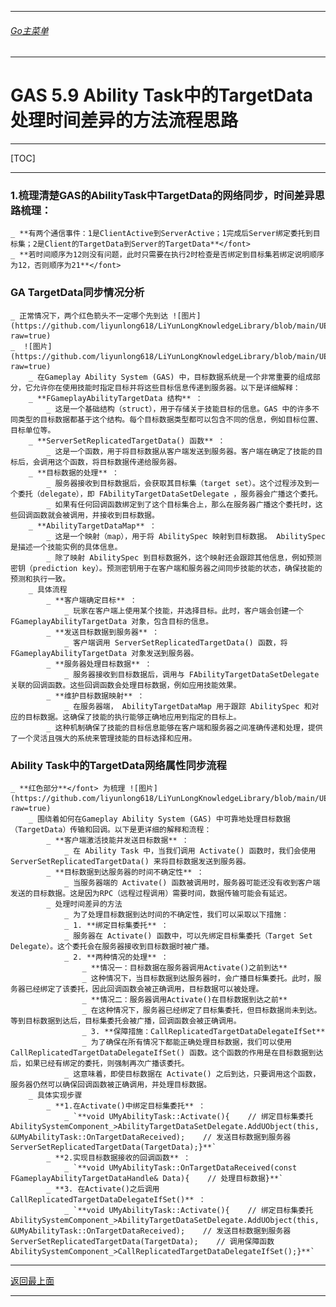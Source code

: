 ___________________________________________________________________________________________
###### [Go主菜单](../MainMenu.md)
___________________________________________________________________________________________

# GAS 5.9 Ability Task中的TargetData处理时间差异的方法流程思路

___________________________________________________________________________________________

[TOC]

___________________________________________________________________________________________

### **1.梳理清楚GAS的AbilityTask中TargetData的网络同步，时间差异思路梳理：**</font>
  
    _ **有两个通信事件：1是ClientActive到ServerActive；1完成后Server绑定委托到目标集；2是Client的TargetData到Server的TargetData**</font>
    _ **若时间顺序为12则没有问题，此时只需要在执行2时检查是否绑定到目标集若绑定说明顺序为12，否则顺序为21**</font>
### GA TargetData同步情况分析
    _ 正常情况下，两个红色箭头不一定哪个先到达 ![图片](https://github.com/liyunlong618/LiYunLongKnowledgeLibrary/blob/main/UECPP/Models/GAS/GAS_2_Aura/DetailContent/Image/GAS_039/2815_50400.png?raw=true)
    _  ![图片](https://github.com/liyunlong618/LiYunLongKnowledgeLibrary/blob/main/UECPP/Models/GAS/GAS_2_Aura/DetailContent/Image/GAS_039/663784_401827.png?raw=true)
        _ 在Gameplay Ability System (GAS) 中，目标数据系统是一个非常重要的组成部分，它允许你在使用技能时指定目标并将这些目标信息传递到服务器。以下是详细解释：
        _ **FGameplayAbilityTargetData 结构** ：
            _ 这是一个基础结构（struct），用于存储关于技能目标的信息。GAS 中的许多不同类型的目标数据都基于这个结构。每个目标数据类型都可以包含不同的信息，例如目标位置、目标单位等。
        _ **ServerSetReplicatedTargetData() 函数** ：
            _ 这是一个函数，用于将目标数据从客户端发送到服务器。客户端在确定了技能的目标后，会调用这个函数，将目标数据传递给服务器。
        _ **目标数据的处理** ：
            _ 服务器接收到目标数据后，会获取其目标集（target set）。这个过程涉及到一个委托（delegate），即 FAbilityTargetDataSetDelegate ，服务器会广播这个委托。
            _ 如果有任何回调函数绑定到了这个目标集合上，那么在服务器广播这个委托时，这些回调函数就会被调用，并接收到目标数据。
        _ **AbilityTargetDataMap** ：
            _ 这是一个映射（map），用于将 AbilitySpec 映射到目标数据。 AbilitySpec 是描述一个技能实例的具体信息。
            _ 除了映射 AbilitySpec 到目标数据外，这个映射还会跟踪其他信息，例如预测密钥（prediction key）。预测密钥用于在客户端和服务器之间同步技能的状态，确保技能的预测和执行一致。
        _ 具体流程
            _ **客户端确定目标** ：
                _ 玩家在客户端上使用某个技能，并选择目标。此时，客户端会创建一个 FGameplayAbilityTargetData 对象，包含目标的信息。
            _ **发送目标数据到服务器** ：
                _ 客户端调用 ServerSetReplicatedTargetData() 函数，将 FGameplayAbilityTargetData 对象发送到服务器。
            _ **服务器处理目标数据** ：
                _ 服务器接收到目标数据后，调用与 FAbilityTargetDataSetDelegate 关联的回调函数。这些回调函数会处理目标数据，例如应用技能效果。
            _ **维护目标数据映射** ：
                _ 在服务器端， AbilityTargetDataMap 用于跟踪 AbilitySpec 和对应的目标数据。这确保了技能的执行能够正确地应用到指定的目标上。
            _ 这种机制确保了技能的目标信息能够在客户端和服务器之间准确传递和处理，提供了一个灵活且强大的系统来管理技能的目标选择和应用。
### Ability Task中的TargetData网络属性同步流程
    _ **红色部分**</font> 为梳理 ![图片](https://github.com/liyunlong618/LiYunLongKnowledgeLibrary/blob/main/UECPP/Models/GAS/GAS_2_Aura/DetailContent/Image/GAS_039/20109_59484.png?raw=true)
        _ 围绕着如何在Gameplay Ability System (GAS) 中可靠地处理目标数据（TargetData）传输和回调。以下是更详细的解释和流程：
            _ **客户端激活技能并发送目标数据** ：
                _ 在 Ability Task 中，当我们调用 Activate() 函数时，我们会使用 ServerSetReplicatedTargetData() 来将目标数据发送到服务器。
            _ **目标数据到达服务器的时间不确定性** ：
                _ 当服务器端的 Activate() 函数被调用时，服务器可能还没有收到客户端发送的目标数据。这是因为RPC（远程过程调用）需要时间，数据传输可能会有延迟。
            _ 处理时间差异的方法
                _ 为了处理目标数据到达时间的不确定性，我们可以采取以下措施：
                _ 1. **绑定目标集委托** ：
                _ 服务器在 Activate() 函数中，可以先绑定目标集委托（Target Set Delegate）。这个委托会在服务器接收到目标数据时被广播。
                _ 2. **两种情况的处理** ：
                    _ **情况一：目标数据在服务器调用Activate()之前到达**
                    _ 这种情况下，当目标数据到达服务器时，会广播目标集委托。此时，服务器已经绑定了该委托，因此回调函数会被正确调用，目标数据可以被处理。
                    _ **情况二：服务器调用Activate()在目标数据到达之前**
                    _ 在这种情况下，服务器已经绑定了目标集委托，但目标数据尚未到达。等到目标数据到达后，目标集委托会被广播，回调函数会被正确调用。
                    _ 3. **保障措施：CallReplicatedTargetDataDelegateIfSet**
                    _ 为了确保在所有情况下都能正确处理目标数据，我们可以使用 CallReplicatedTargetDataDelegateIfSet() 函数。这个函数的作用是在目标数据到达后，如果已经有绑定的委托，则强制再次广播该委托。
                _ 这意味着，即使目标数据在 Activate() 之后到达，只要调用这个函数，服务器仍然可以确保回调函数被正确调用，并处理目标数据。
        _ 具体实现步骤
            _ **1.在Activate()中绑定目标集委托** ：
                _ `**void UMyAbilityTask::Activate(){    // 绑定目标集委托    AbilitySystemComponent_>AbilityTargetDataSetDelegate.AddUObject(this, &UMyAbilityTask::OnTargetDataReceived);    // 发送目标数据到服务器    ServerSetReplicatedTargetData(TargetData);}**`
            _ **2.实现目标数据接收的回调函数** ：
                _ `**void UMyAbilityTask::OnTargetDataReceived(const FGameplayAbilityTargetDataHandle& Data){    // 处理目标数据}**`
            _ **3. 在Activate()之后调用CallReplicatedTargetDataDelegateIfSet()** ：
                _ `**void UMyAbilityTask::Activate(){    // 绑定目标集委托    AbilitySystemComponent_>AbilityTargetDataSetDelegate.AddUObject(this, &UMyAbilityTask::OnTargetDataReceived);    // 发送目标数据到服务器    ServerSetReplicatedTargetData(TargetData);    // 调用保障函数    AbilitySystemComponent_>CallReplicatedTargetDataDelegateIfSet();}**`

___________________________________________________________________________________________

[返回最上面](#Go主菜单)
___________________________________________________________________________________________